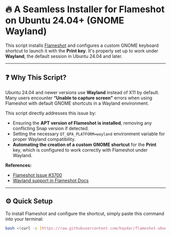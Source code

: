 # 🔥 A Seamless Installer for Flameshot on Ubuntu 24.04+ (GNOME Wayland)

This script installs [Flameshot](https://flameshot.org) and configures a custom GNOME keyboard shortcut to launch it with the **Print key**. It's properly set up to work under **Wayland**, the default session in Ubuntu 24.04 and later.

---

## ❓ Why This Script?

Ubuntu 24.04 and newer versions use **Wayland** instead of X11 by default. Many users encounter **“Unable to capture screen”** errors when using Flameshot with default GNOME shortcuts in a Wayland environment.

This script directly addresses this issue by:
* Ensuring the **APT version of Flameshot is installed**, removing any conflicting Snap version if detected.
* Setting the necessary `QT_QPA_PLATFORM=wayland` environment variable for proper Wayland compatibility.
* **Automating the creation of a custom GNOME shortcut** for the **Print** key, which is configured to work correctly with Flameshot under Wayland.

**References:**
* [Flameshot Issue #3700](https://github.com/flameshot-org/flameshot/issues/3700)
* [Wayland support in Flameshot Docs](https://flameshot.org/docs/guide/wayland-help/)

---

## ⚙️ Quick Setup

To install Flameshot and configure the shortcut, simply paste this command into your terminal:

```bash
bash <(curl -s [https://raw.githubusercontent.com/haydar/flameshot-ubuntu-wayland-fix/refs/heads/main/flameshot-install.sh](https://raw.githubusercontent.com/haydar/flameshot-ubuntu-wayland-fix/refs/heads/main/flameshot-install.sh))